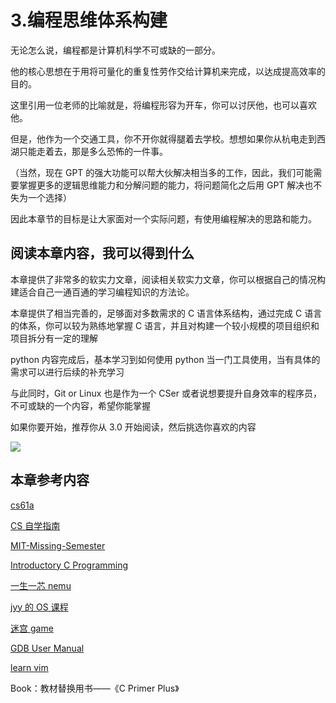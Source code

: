 # 3.编程思维体系构建

无论怎么说，编程都是计算机科学不可或缺的一部分。

他的核心思想在于用将可量化的重复性劳作交给计算机来完成，以达成提高效率的目的。

这里引用一位老师的比喻就是，将编程形容为开车，你可以讨厌他，也可以喜欢他。

但是，他作为一个交通工具，你不开你就得腿着去学校。想想如果你从杭电走到西湖只能走着去，那是多么恐怖的一件事。

（当然，现在 GPT 的强大功能可以帮大伙解决相当多的工作，因此，我们可能需要掌握更多的逻辑思维能力和分解问题的能力，将问题简化之后用 GPT 解决也不失为一个选择）

因此本章节的目标是让大家面对一个实际问题，有使用编程解决的思路和能力。

## 阅读本章内容，我可以得到什么

本章提供了非常多的软实力文章，阅读相关软实力文章，你可以根据自己的情况构建适合自己一通百通的学习编程知识的方法论。

本章提供了相当完善的，足够面对多数需求的 C 语言体系结构，通过完成 C 语言的体系，你可以较为熟练地掌握 C 语言，并且对构建一个较小规模的项目组织和项目拆分有一定的理解

python 内容完成后，基本学习到如何使用 python 当一门工具使用，当有具体的需求可以进行后续的补充学习

与此同时，Git or Linux 也是作为一个 CSer 或者说想要提升自身效率的程序员，不可或缺的一个内容，希望你能掌握

如果你要开始，推荐你从 3.0 开始阅读，然后挑选你喜欢的内容

![](https://cdn.xyxsw.site/boxcnOrKXUsIPJAUXyGB3Txewve.png)

## 本章参考内容

[cs61a](https://cs61a.org/)

[CS 自学指南](https://csdiy.wiki/)

[MIT-Missing-Semester](https://missing.csail.mit.edu/2020/)

[Introductory C Programming](https://www.coursera.org/specializations/c-programming)

[一生一芯 nemu](https://ysyx.oscc.cc/)

[jyy 的 OS 课程](https://jyywiki.cn/)

[迷宫 game](https://github.com/helderman/htpataic)

[GDB User Manual](https://www.sourceware.org/gdb/)

[learn vim](https://github.com/wsdjeg/Learn-Vim_zh_cn)

Book：教材替换用书——《C Primer Plus》
